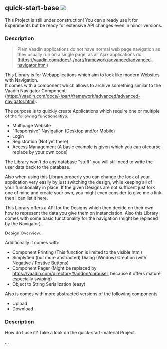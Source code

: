 ## quick-start-base [![](https://jitpack.io/v/appreciated/quick-start-base.svg)](https://jitpack.io/#appreciated/quick-start-base)

This Project is still under construction! You can already use it for Experiments but be ready for extensive API changes even in minor versions.

### Description
>Plain Vaadin applications do not have normal web page navigation as they usually run on a single page, as all Ajax applications do. (https://vaadin.com/docs/-/part/framework/advanced/advanced-navigator.html)

This Library is for Webapplications which aim to look like modern Websites with Navigation.  
It comes with a component which allows to archive something similar to the Vaadin Navigator Component (https://vaadin.com/docs/-/part/framework/advanced/advanced-navigator.html). 

The purpose is to quickly create Applications which require one or multiple of the following functionalitiys:
- Multipage Website
- "Responsive" Navigation (Desktop and/or Mobile)
- Login
- Registration (Not yet there)
- Access Management (A basic example is given which you can ofcourse replace by your own code)

The Library won't do any database "stuff" you will still need to write the user data back to the database.  

Also when using this Library properly you can change the look of your application very easily by just switching the design, while keeping all of your functionality in place. 
If the given Designs are not sufficent just fork one of mine and create your own, you might even consider to give me a link then I can list it here. 

This Library offers a API for the Designs which then decide on their own how to represent the data you give them on instanciation.
Also this Library comes with some basic functionality for the navigation (might be replaced by the Navigator).

Design Overview:

Additionally it comes with:  
- Component Printing (This function is limited to the visible html)
- Simplyfied (but more abstracted) Dialog (Window) Creation (with Negative / Postive Buttons)
- Component Pager (Might be replaced by https://vaadin.com/directory#!addon/carousel, because it offers mature especially swiping)
- Object to String Serialization (easy)

Also is comes with more abstracted versions of the following components
- Upload 
- Download

### Description
How do I use it? 
Take a look on the quick-start-material Project.

...

